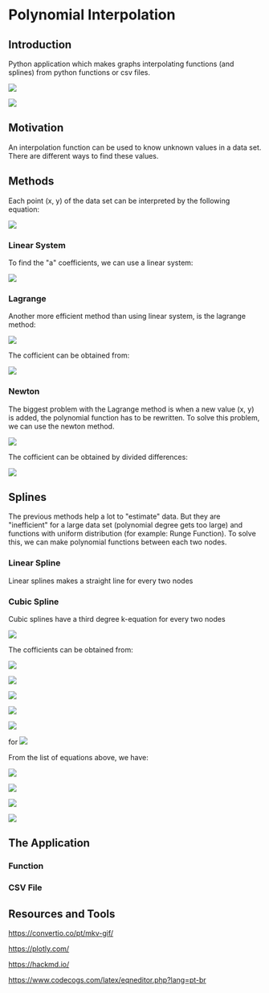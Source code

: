 # Polynomial Interpolation

## Introduction
Python application which makes graphs interpolating functions (and splines) from python functions or csv files.

![](https://i.imgur.com/HcDZxu5.gif)

![](https://i.imgur.com/ehYHIcY.gif)

## Motivation
An interpolation function can be used to know unknown values in a data set. There are different ways to find these values.

## Methods
Each point (x, y) of the data set can be interpreted by the following equation:

![](https://i.imgur.com/WlHKxoa.png)

### Linear System
To find the "a" coefficients, we can use a linear system:

![](https://i.imgur.com/o0qtSNW.png)


### Lagrange

Another more efficient method than using linear system, is the lagrange method:

![](https://i.imgur.com/AHqFBgh.png)

The cofficient can be obtained from:

![](https://i.imgur.com/pqNmyQ0.png)

### Newton
The biggest problem with the Lagrange method is when a new value (x, y) is added, the polynomial function has to be rewritten. To solve this problem, we can use the newton method.

![](https://i.imgur.com/UqFkMuv.png)

The cofficient can be obtained by divided differences:

![](https://i.imgur.com/NvGBpEk.png)

## Splines

The previous methods help a lot to "estimate" data. But they are "inefficient" for a large data set (polynomial degree gets too large) and functions with uniform distribution (for example: Runge Function). To solve this, we can make polynomial functions between each two nodes.

### Linear Spline

Linear splines makes a straight line for every two nodes

### Cubic Spline

Cubic splines have a third degree k-equation for every two nodes

![](https://i.imgur.com/6ZwXHs8.png)

The cofficients can be obtained from:

![](https://i.imgur.com/eUGV8b4.png)

![](https://i.imgur.com/v0J42tE.png)

![](https://i.imgur.com/qC9ATV7.png)

![](https://i.imgur.com/niqmEeO.png)

![](https://i.imgur.com/p52SKkd.png)

for ![](https://i.imgur.com/QaAA9r5.png)

From the list of equations above, we have:

![](https://i.imgur.com/Qi9KwOp.png)

![](https://i.imgur.com/HGUkgdo.png)

![](https://i.imgur.com/9nxV0kB.png)

![](https://i.imgur.com/ObkWS6L.png)

## The Application

### Function

### CSV File

## Resources and Tools

https://convertio.co/pt/mkv-gif/

https://plotly.com/

https://hackmd.io/

https://www.codecogs.com/latex/eqneditor.php?lang=pt-br









